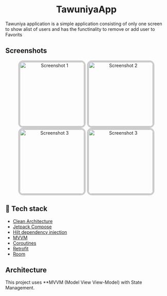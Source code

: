 <h1 align="center">TawuniyaApp</h1>
Tawuniya application is a simple application consisting of only one screen to show alist of users and has the functinality to remove or add user to Favorits


## Screenshots
<div align="center">
 <img src="https://github.com/user-attachments/assets/59cf3388-6157-4af9-beee-f223274182ef" alt="Screenshot 1" width="200" style="border: 5px solid #ccc; border-radius: 15px;">
  <img src="https://github.com/user-attachments/assets/703473b5-2d10-45e7-8390-de1153b4daca" alt="Screenshot 2" width="200" style="border: 5px solid #ccc; border-radius: 15px;">
  <img src="https://github.com/user-attachments/assets/758117f4-e621-4c52-a956-1a836d97d4c1" alt="Screenshot 3" width="200" style="border: 5px solid #ccc; border-radius: 15px;">
  <img src="https://github.com/user-attachments/assets/80a69d5d-b88c-42f8-94a6-b1a14ec5cf54" alt="Screenshot 3" width="200" style="border: 5px solid #ccc; border-radius: 15px;">
</div>


## :rocket: Tech stack
- [Clean Architecture](https://blog.cleancoder.com/uncle-bob/2012/08/13/the-clean-architecture.html)
- [Jetpack Compose](https://developer.android.com/jetpack/compose?gclid=CjwKCAiAzKqdBhAnEiwAePEjktk3ROIIxTqejhHWkDEwSaQqoE6GgrNHM8iYKw8xHx5SPPDu0oJ_DxoC8LYQAvD_BwE&gclsrc=aw.ds)
- [Hilt dependency injection](https://developer.android.com/training/dependency-injection/hilt-jetpack)
- [MVVM](https://en.wikipedia.org/wiki/Model%E2%80%93view%E2%80%93viewmodel)
- [Coroutines](https://developer.android.com/kotlin/coroutines)
- [Retrofit](https://square.github.io/retrofit/)
- [Room](https://developer.android.com/jetpack/androidx/releases/room)


## Architecture 
This project uses **MVVM (Model View View-Model) with State Management.
<div align="center">

</div>
